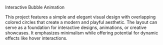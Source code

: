 Interactive Bubble Animation

This project features a simple and elegant visual design with overlapping colored circles that create a modern and playful aesthetic. The layout can serve as a foundation for interactive designs, animations, or creative showcases. It emphasizes minimalism while offering potential for dynamic effects like hover interactions.